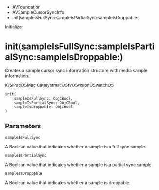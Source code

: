 

- AVFoundation
- AVSampleCursorSyncInfo
-  init(sampleIsFullSync:sampleIsPartialSync:sampleIsDroppable:) 

Initializer

# init(sampleIsFullSync:sampleIsPartialSync:sampleIsDroppable:)

Creates a sample cursor sync information structure with media sample information.

iOSiPadOSMac CatalystmacOStvOSvisionOSwatchOS

``` source
init(
    sampleIsFullSync: ObjCBool,
    sampleIsPartialSync: ObjCBool,
    sampleIsDroppable: ObjCBool
)
```

## Parameters 

`sampleIsFullSync`  

A Boolean value that indicates whether a sample is a full sync sample.

`sampleIsPartialSync`  

A Boolean value that indicates whether a sample is a partial sync sample.

`sampleIsDroppable`  

A Boolean value that indicates whether a sample is droppable.

